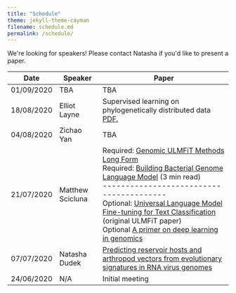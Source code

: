 ```yaml
---
title: "Schedule"
theme: jekyll-theme-cayman
filename: schedule.md
permalink: /schedule/
--- 
```


We're looking for speakers! Please contact Natasha if you'd like to present a paper.

Date | Speaker | Paper 
------------ | ------------- | ----------------------------------------
01/09/2020 | TBA | TBA
18/08/2020 | Elliot Layne | Supervised learning on phylogenetically distributed data <a href="https://github.com/natasha-dudek/biology-AI-reading-group/blob/master/eccb_2020_revised.pdf" target="_blank">PDF.</a>
04/08/2020 | Zichao Yan | TBA
21/07/2020 | Matthew Scicluna | Required: [Genomic ULMFiT Methods Long Form](https://github.com/kheyer/Genomic-ULMFiT/blob/master/Methods/Methods%20Long%20Form.ipynb) <br/> Required: [Building Bacterial Genome Language Model](https://medium.com/@sergemankovski/building-bacterial-genome-language-model-8ece31ebdbf5) (3 min read) <br/> ---------------------------------------- <br/> Optional: [Universal Language Model Fine-tuning for Text Classification](https://arxiv.org/pdf/1801.06146.pdf) (original ULMFiT paper) <br/> Optional [A primer on deep learning in genomics](https://www.nature.com/articles/s41588-018-0295-5)
07/07/2020 | Natasha Dudek | [Predicting reservoir hosts and arthropod vectors from evolutionary signatures in RNA virus genomes](https://science.sciencemag.org/content/362/6414/577)
24/06/2020 | N/A | Initial meeting
